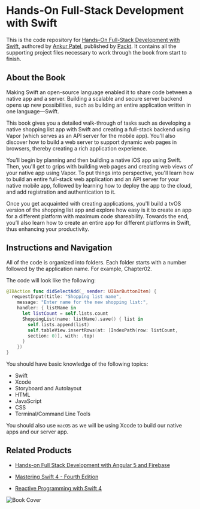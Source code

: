 # Hands-On Full-Stack Development with Swift
This is the code repository for [Hands-On Full-Stack Development with Swift](https://www.packtpub.com/web-development/hands-full-stack-development-swift?utm_source=github&utm_medium=repository&utm_campaign=9781788625241), authored by [Ankur Patel](https://github.com/ankurp), published by [Packt](https://www.packtpub.com/?utm_source=github). It contains all the supporting project files necessary to work through the book from start to finish.

## About the Book
Making Swift an open-source language enabled it to share code between a native app and a server. Building a scalable and secure server backend opens up new possibilities, such as building an entire application written in one language—Swift.

This book gives you a detailed walk-through of tasks such as developing a native shopping list app with Swift and creating a full-stack backend using Vapor (which serves as an API server for the mobile app). You'll also discover how to build a web server to support dynamic web pages in browsers, thereby creating a rich application experience.

You’ll begin by planning and then building a native iOS app using Swift. Then, you'll get to grips with building web pages and creating web views of your native app using Vapor. To put things into perspective, you'll learn how to build an entire full-stack web application and an API server for your native mobile app, followed by learning how to deploy the app to the cloud, and add registration and authentication to it.

Once you get acquainted with creating applications, you'll build a tvOS version of the shopping list app and explore how easy is it to create an app for a different platform with maximum code shareability. Towards the end, you’ll also learn how to create an entire app for different platforms in Swift, thus enhancing your productivity.

## Instructions and Navigation
All of the code is organized into folders. Each folder starts with a number followed by the application name. For example, Chapter02.

The code will look like the following:

```swift
@IBAction func didSelectAdd(_ sender: UIBarButtonItem) {
  requestInput(title: "Shopping list name",
    message: "Enter name for the new shopping list:",
    handler: { listName in
      let listCount = self.lists.count
      ShoppingList(name: listName).save() { list in
        self.lists.append(list)
        self.tableView.insertRows(at: [IndexPath(row: listCount, 
        section: 0)], with: .top)
      }
    })
}
```

You should have basic knowledge of the following topics:

* Swift
* Xcode
* Storyboard and Autolayout
* HTML
* JavaScript
* CSS
* Terminal/Command Line Tools

You should also use `macOS` as we will be using Xcode to build our native apps and our server app.

## Related Products
* [Hands-on Full Stack Development with Angular 5 and Firebase](https://www.packtpub.com/application-development/hands-full-stack-development-angular-5-and-firebase?utm_source=github&utm_medium=repository&utm_campaign=9781788298735)

* [Mastering Swift 4 - Fourth Edition](https://www.packtpub.com/application-development/mastering-swift-4-fourth-edition?utm_source=github&utm_medium=repository&utm_campaign=9781788477802)

* [Reactive Programming with Swift 4](https://www.packtpub.com/application-development/reactive-programming-swift-4?utm_source=github&utm_medium=repository&utm_campaign=9781787120211)

![Book Cover](https://www.packtpub.com/sites/default/files/B09073_0.png)
